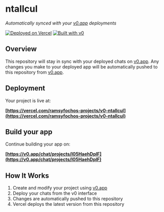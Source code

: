 # ntallcul

*Automatically synced with your [v0.app](https://v0.app) deployments*

[![Deployed on Vercel](https://img.shields.io/badge/Deployed%20on-Vercel-black?style=for-the-badge&logo=vercel)](https://vercel.com/ramsyfochos-projects/v0-ntallcul)
[![Built with v0](https://img.shields.io/badge/Built%20with-v0.app-black?style=for-the-badge)](https://v0.app/chat/projects/l05HaehDplF)

## Overview

This repository will stay in sync with your deployed chats on [v0.app](https://v0.app).
Any changes you make to your deployed app will be automatically pushed to this repository from [v0.app](https://v0.app).

## Deployment

Your project is live at:

**[https://vercel.com/ramsyfochos-projects/v0-ntallcul](https://vercel.com/ramsyfochos-projects/v0-ntallcul)**

## Build your app

Continue building your app on:

**[https://v0.app/chat/projects/l05HaehDplF](https://v0.app/chat/projects/l05HaehDplF)**

## How It Works

1. Create and modify your project using [v0.app](https://v0.app)
2. Deploy your chats from the v0 interface
3. Changes are automatically pushed to this repository
4. Vercel deploys the latest version from this repository
